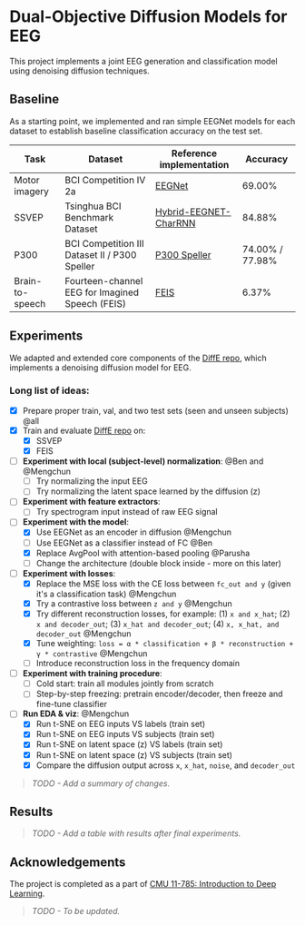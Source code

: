 # Dual-Objective Diffusion Models for EEG

This project implements a joint EEG generation and classification model using denoising diffusion techniques. 

## Baseline

As a starting point, we implemented and ran simple EEGNet models for each dataset to establish baseline classification accuracy on the test set.  

| Task            | Dataset                                         | Reference implementation                                                                 | Accuracy |
|-----------------|--------------------------------------------------|-------------------------------------------------------------------------------------------|----------|
| Motor imagery   | BCI Competition IV 2a                            | [EEGNet](https://github.com/amrzhd/EEGNet/)                                                | 69.00%   |
| SSVEP           | Tsinghua BCI Benchmark Dataset                   | [Hybrid-EEGNET-CharRNN](https://github.com/kkipngenokoech/Hybrid-EEGNET-CharRNN-predictor) | 84.88%   |
| P300            | BCI Competition III Dataset II / P300 Speller    | [P300 Speller](https://github.com/Manucar/p300-speller)                                    | 74.00% / 77.98% |
| Brain-to-speech | Fourteen-channel EEG for Imagined Speech (FEIS)  | [FEIS](https://github.com/scottwellington/FEIS/tree/main)                                  | 6.37%    |

## Experiments 

We adapted and extended core components of the [DiffE repo](https://github.com/yorgoon/DiffE), which implements a denoising diffusion model for EEG. 

### Long list of ideas:

- [x] Prepare proper train, val, and two test sets (seen and unseen subjects) @all 
- [x] Train and evaluate [DiffE repo](https://github.com/yorgoon/DiffE) on: 
  - [x] SSVEP
  - [x] FEIS
- [ ] **Experiment with local (subject-level) normalization**: @Ben and @Mengchun
  - [ ] Try normalizing the input EEG
  - [ ] Try normalizing the latent space learned by the diffusion (z)
- [ ] **Experiment with feature extractors**: 
  - [ ] Try spectrogram input instead of raw EEG signal
- [ ] **Experiment with the model**: 
  - [x] Use EEGNet as an encoder in diffusion @Mengchun
  - [ ] Use EEGNet as a classifier instead of FC @Ben 
  - [x] Replace AvgPool with attention-based pooling @Parusha
  - [ ] Change the architecture (double block inside - more on this later)
- [ ] **Experiment with losses**:
  - [x] Replace the MSE loss with the CE loss between `fc_out and y` (given it's a classification task) @Mengchun
  - [x] Try a contrastive loss between `z and y` @Mengchun
  - [x] Try different reconstruction losses, for example: (1) `x and x_hat`; (2) `x and decoder_out`; (3) `x_hat and decoder_out`; (4) `x, x_hat, and decoder_out` @Mengchun
  - [x] Tune weighting: `loss = α * classification + β * reconstruction + γ * contrastive` @Mengchun
  - [ ] Introduce reconstruction loss in the frequency domain
- [ ] **Experiment with training procedure**:
  - [ ] Cold start: train all modules jointly from scratch
  - [ ] Step-by-step freezing: pretrain encoder/decoder, then freeze and fine-tune classifier
- [ ] **Run EDA & viz**: @Mengchun
  - [x] Run t-SNE on EEG inputs VS labels (train set)
  - [x] Run t-SNE on EEG inputs VS subjects (train set)
  - [x] Run t-SNE on latent space (z) VS labels (train set)
  - [x] Run t-SNE on latent space (z) VS subjects (train set)
  - [x] Compare the diffusion output across `x`, `x_hat`, `noise`, and `decoder_out`

> *TODO - Add a summary of changes.*

## Results

> *TODO - Add a table with results after final experiments.*
  
## Acknowledgements

The project is completed as a part of [CMU 11-785: Introduction to Deep Learning](https://deeplearning.cs.cmu.edu/S25/index.html).

> *TODO - To be updated.*

